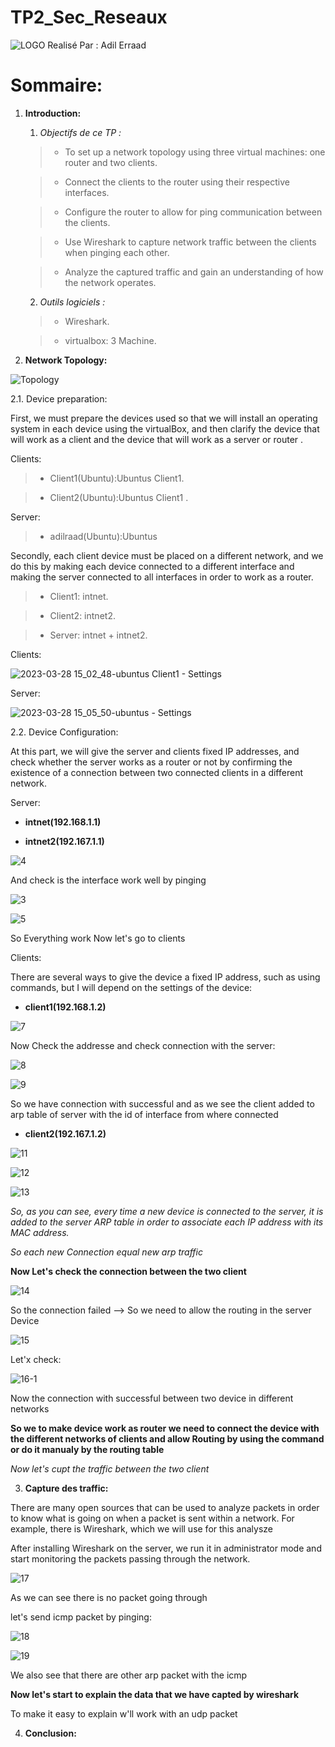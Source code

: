 # TP2_Sec_Reseaux
![LOGO](https://user-images.githubusercontent.com/99618982/225015198-317d743a-74b9-44ad-a13b-7e698620b346.jpeg)
Realisé Par : Adil Erraad

# Sommaire:

 1. **Introduction:**
 
    1. *Objectifs de ce TP :*
    
    >
    > - To set up a network topology using three virtual machines: one router and two clients.
    
    > - Connect the clients to the router using their respective interfaces.

    > - Configure the router to allow for ping communication between the clients.

    > - Use Wireshark to capture network traffic between the clients when pinging each other.

    > - Analyze the captured traffic and gain an understanding of how the network operates.
           
    >
    
    2. *Outils logiciels :*
    
    >
    > - Wireshark.
    
    > - virtualbox: 3 Machine.
    
    >
      
 2. **Network Topology:**
 
 ![Topology](https://user-images.githubusercontent.com/99618982/226592631-a67a5393-3de2-44a5-b258-d57e92b541d3.jpg)
 
   2.1. Device preparation:
 
 First, we must prepare the devices used so that we will install an operating system in each device using the virtualBox, and then clarify the device that will work as a client and the device that will work as a server or router .
 
   Clients:
    
  >
  > -  Client1(Ubuntu):Ubuntus Client1.
    
  > -  Client2(Ubuntu):Ubuntus Client1 .
    
  >
    
   Server:
    
> -  adilraad(Ubuntu):Ubuntus
 
 Secondly, each client device must be placed on a different network, and we do this by making each device connected to a different interface and making the server connected to all interfaces in order to work as a router.
 
  >
  > -  Client1: intnet.
    
  > -  Client2: intnet2.
  
  > -  Server: intnet + intnet2.
    
  >
 
Clients:

![2023-03-28 15_02_48-ubuntus Client1 - Settings](https://user-images.githubusercontent.com/99618982/228282098-2c902f13-caa6-41c7-a269-303e0a6cb1b5.jpg)


Server:

![2023-03-28 15_05_50-ubuntus - Settings](https://user-images.githubusercontent.com/99618982/228282595-f5fed2b3-5da6-4655-ae8b-a10e930b5be4.jpg)

   2.2. Device Configuration:
   
   At this part, we will give the server and clients fixed IP addresses, and check whether the server works as a router or not by confirming the existence of a connection between two connected clients in a different network.
   
   Server:
   
   * **intnet(192.168.1.1)** 
   
   * **intnet2(192.167.1.1)**
   
   ![4](https://user-images.githubusercontent.com/99618982/228285913-e9813403-11cb-4679-9d8a-a2bfb91fa9c2.jpg)
   
   And check is the interface work well by pinging
   
   ![3](https://user-images.githubusercontent.com/99618982/228286071-0afa6c5b-743d-4dcf-9c50-aaeadf88f5ba.jpg)
   
   ![5](https://user-images.githubusercontent.com/99618982/228287002-5fb8c9b2-c32c-4412-9beb-9ae231bf8b71.jpg)


   So Everything work Now let's go to clients

   Clients:
   
   There are several ways to give the device a fixed IP address, such as using commands, but I will depend on the settings of the device:
   
   * **client1(192.168.1.2)** 
   
   ![7](https://user-images.githubusercontent.com/99618982/228288452-f11cf15b-42df-46f2-8b08-f2d613efbf38.jpg)
   
   Now Check the addresse and check connection with the server:
   
   ![8](https://user-images.githubusercontent.com/99618982/228288651-1f0612bd-c00b-419e-8f0f-4425cd900afc.jpg)
   
   ![9](https://user-images.githubusercontent.com/99618982/228288790-0c83b170-79f4-4103-9c30-736240be316f.jpg)
   
   So we have connection with successful and as we see the client added to arp table of server with the id of interface from where connected

   * **client2(192.167.1.2)**
   
   ![11](https://user-images.githubusercontent.com/99618982/228289668-0bd237bb-9ebc-4f37-b86b-a2b8456ec354.jpg)
   
   ![12](https://user-images.githubusercontent.com/99618982/228289748-7495e50c-54c4-4fcf-8172-1f2fcf41efd4.jpg)

   ![13](https://user-images.githubusercontent.com/99618982/228289779-14533ffd-8c20-45fa-8b43-1f1b085b0bd8.jpg)
   
   *So, as you can see, every time a new device is connected to the server, it is added to the server ARP table in order to associate each IP address with its MAC address.*
   
   *So each new Connection equal new arp traffic*
   
   **Now Let's check the connection between the two client**
   
   ![14](https://user-images.githubusercontent.com/99618982/228291351-2af3f874-5c03-46d0-952e-0522f69094fb.jpg)
   
   So the connection failed --> So we need to allow the routing in the server Device
   
   ![15](https://user-images.githubusercontent.com/99618982/228291640-1772adab-f0ce-4a3d-be1d-0547297f2935.jpg)

  Let'x check:

   ![16-1](https://user-images.githubusercontent.com/99618982/228291768-63a6cd97-39c0-497a-9ece-de5fb38eca1b.jpg)
    
  Now the connection with successful between two device in different networks
    
  **So we to make device work as router we need to connect the device with the different networks of clients and allow Routing by using the command or do it manualy by the  routing table**
    
  _*Now let's cupt the traffic between the two client*_

 3. **Capture des traffic:**

  There are many open sources that can be used to analyze packets in order to know what is going on when a packet is sent within a network. For example, there is Wireshark, which we will use for this analysze
  
  After installing Wireshark on the server, we run it in administrator mode and start monitoring the packets passing through the network.
  
 ![17](https://user-images.githubusercontent.com/99618982/228299308-f79edf4e-5a4e-41dc-86c6-994dfabd45ed.jpg)
 
 As we can see there is no packet going through
 
 let's send icmp packet by pinging:
 
 ![18](https://user-images.githubusercontent.com/99618982/228305528-bf48c41f-8068-40c0-9ccc-2c79046595f7.jpg)
 
![19](https://user-images.githubusercontent.com/99618982/228311086-9acb5077-e0d4-4367-a164-be74e7f5232f.jpg)

We also see that there are other arp packet with the icmp

**Now let's start to explain  the data that we have capted by wireshark**

To make it easy to explain w'll work with an udp packet



 
    
 
 4. **Conclusion:**
